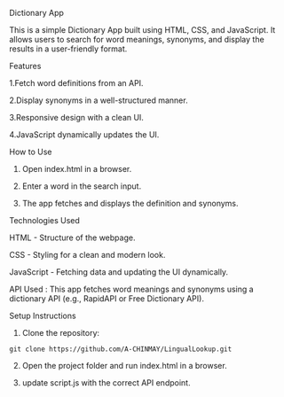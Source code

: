 Dictionary App

This is a simple Dictionary App built using HTML, CSS, and JavaScript. It allows users to search for word meanings, synonyms, and display the results in a user-friendly format.

Features

   1.Fetch word definitions from an API.

   2.Display synonyms in a well-structured manner.

   3.Responsive design with a clean UI.

   4.JavaScript dynamically updates the UI.


How to Use

1. Open index.html in a browser.

2. Enter a word in the search input.

3. The app fetches and displays the definition and synonyms.



Technologies Used

   HTML - Structure of the webpage.

   CSS - Styling for a clean and modern look.

   JavaScript - Fetching data and updating the UI dynamically.


API Used : This app fetches word meanings and synonyms using a dictionary API (e.g., RapidAPI or Free Dictionary API).

Setup Instructions

  1. Clone the repository:

    git clone https://github.com/A-CHINMAY/LingualLookup.git

  2. Open the project folder and run index.html in a browser.

  3. update script.js with the correct API endpoint.


